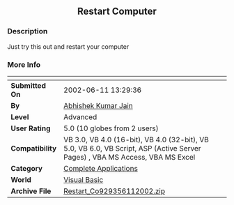 ﻿<div align="center">

## Restart Computer


</div>

### Description

Just try this out and restart your computer
 
### More Info
 


<span>             |<span>
---                |---
**Submitted On**   |2002-06-11 13:29:36
**By**             |[Abhishek Kumar Jain](https://github.com/Planet-Source-Code/PSCIndex/blob/master/ByAuthor/abhishek-kumar-jain.md)
**Level**          |Advanced
**User Rating**    |5.0 (10 globes from 2 users)
**Compatibility**  |VB 3\.0, VB 4\.0 \(16\-bit\), VB 4\.0 \(32\-bit\), VB 5\.0, VB 6\.0, VB Script, ASP \(Active Server Pages\) , VBA MS Access, VBA MS Excel
**Category**       |[Complete Applications](https://github.com/Planet-Source-Code/PSCIndex/blob/master/ByCategory/complete-applications__1-27.md)
**World**          |[Visual Basic](https://github.com/Planet-Source-Code/PSCIndex/blob/master/ByWorld/visual-basic.md)
**Archive File**   |[Restart\_Co929356112002\.zip](https://github.com/Planet-Source-Code/abhishek-kumar-jain-restart-computer__1-35718/archive/master.zip)








